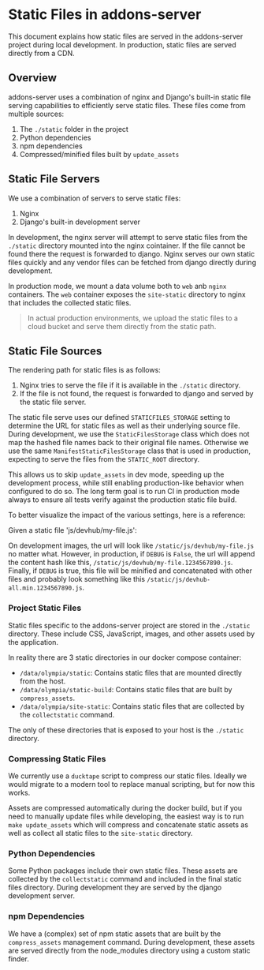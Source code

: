 # Static Files in addons-server

This document explains how static files are served in the addons-server project during local development. In production,
static files are served directly from a CDN.

## Overview

addons-server uses a combination of nginx and Django's built-in static file serving capabilities to efficiently serve static files.
These files come from multiple sources:

1. The `./static` folder in the project
2. Python dependencies
3. npm dependencies
4. Compressed/minified files built by `update_assets`

## Static File Servers

We use a combination of servers to serve static files:

1. Nginx
2. Django's built-in development server

In development, the nginx server will attempt to serve static files from the `./static` directory mounted into the nginx cointainer.
If the file cannot be found there the request is forwarded to django.
Nginx serves our own static files quickly and any vendor files can be fetched from django directly during development.

In production mode, we mount a data volume both to `web` anb `nginx` containers.
The `web` container exposes the `site-static` directory to nginx that includes the collected static files.

> In actual production environments, we upload the static files to a cloud bucket and serve them directly from the static path.

## Static File Sources

The rendering path for static files is as follows:

1. Nginx tries to serve the file if it is available in the `./static` directory.
2. If the file is not found, the request is forwarded to django and served by the static file server.

The static file serve uses our defined `STATICFILES_STORAGE` setting to determine the URL for static files as well as their underlying source file.
During development, we use the `StaticFilesStorage` class which does not map the hashed file names back to their original file names.
Otherwise we use the same `ManifestStaticFilesStorage` class that is used in production, expecting to serve the files from the `STATIC_ROOT` directory.

This allows us to skip `update_assets` in dev mode, speeding up the development process, while still enabling production-like behavior
when configured to do so. The long term goal is to run CI in production mode always to ensure all tests verify against the production
static file build.

To better visualize the impact of the various settings, here is a reference:

Given a static file 'js/devhub/my-file.js':

On development images, the url will look like `/static/js/devhub/my-file.js` no matter what.
However, in production, if `DEBUG` is `False`, the url will append the content hash like this,
`/static/js/devhub/my-file.1234567890.js`. Finally, if `DEBUG` is true, this file will be minified and concatenated with other files and probably look something like this `/static/js/devhub-all.min.1234567890.js`.

### Project Static Files

Static files specific to the addons-server project are stored in the `./static` directory. These include CSS, JavaScript, images, and other assets used by the application.

In reality there are 3 static directories in our docker compose container:

- `/data/olympia/static`: Contains static files that are mounted directly from the host.
- `/data/olympia/static-build`: Contains static files that are built by `compress_assets`.
- `/data/olympia/site-static`: Contains static files that are collected by the `collectstatic` command.

The only of these directories that is exposed to your host is the `./static` directory.

### Compressing Static Files

We currently use a `ducktape` script to compress our static files.
Ideally we would migrate to a modern tool to replace manual scripting, but for now this works.

Assets are compressed automatically during the docker build, but if you need to manually update files while developing,
the easiest way is to run `make update_assets` which will compress and concatenate static assets as well as  collect all static files
to the `site-static` directory.

### Python Dependencies

Some Python packages include their own static files. These assets are collected by the `collectstatic` command and included in the final static files directory.
During development they are served by the django development server.

### npm Dependencies

We have a (complex) set of npm static assets that are built by the `compress_assets` management command.
During development, these assets are served directly from the node_modules directory using a custom static finder.
